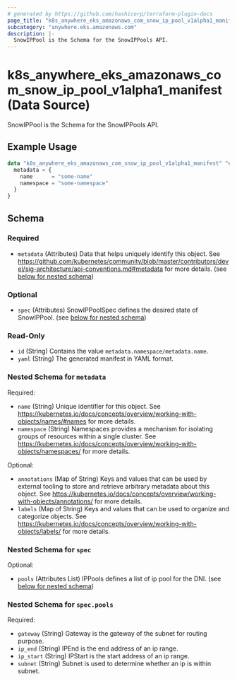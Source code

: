 ```yaml
---
# generated by https://github.com/hashicorp/terraform-plugin-docs
page_title: "k8s_anywhere_eks_amazonaws_com_snow_ip_pool_v1alpha1_manifest Data Source - terraform-provider-k8s"
subcategory: "anywhere.eks.amazonaws.com"
description: |-
  SnowIPPool is the Schema for the SnowIPPools API.
---
```


# k8s_anywhere_eks_amazonaws_com_snow_ip_pool_v1alpha1_manifest (Data Source)

SnowIPPool is the Schema for the SnowIPPools API.

## Example Usage

```terraform
data "k8s_anywhere_eks_amazonaws_com_snow_ip_pool_v1alpha1_manifest" "example" {
  metadata = {
    name      = "some-name"
    namespace = "some-namespace"
  }
}
```

<!-- schema generated by tfplugindocs -->
## Schema

### Required

- `metadata` (Attributes) Data that helps uniquely identify this object. See https://github.com/kubernetes/community/blob/master/contributors/devel/sig-architecture/api-conventions.md#metadata for more details. (see [below for nested schema](#nestedatt--metadata))

### Optional

- `spec` (Attributes) SnowIPPoolSpec defines the desired state of SnowIPPool. (see [below for nested schema](#nestedatt--spec))

### Read-Only

- `id` (String) Contains the value `metadata.namespace/metadata.name`.
- `yaml` (String) The generated manifest in YAML format.

<a id="nestedatt--metadata"></a>
### Nested Schema for `metadata`

Required:

- `name` (String) Unique identifier for this object. See https://kubernetes.io/docs/concepts/overview/working-with-objects/names/#names for more details.
- `namespace` (String) Namespaces provides a mechanism for isolating groups of resources within a single cluster. See https://kubernetes.io/docs/concepts/overview/working-with-objects/namespaces/ for more details.

Optional:

- `annotations` (Map of String) Keys and values that can be used by external tooling to store and retrieve arbitrary metadata about this object. See https://kubernetes.io/docs/concepts/overview/working-with-objects/annotations/ for more details.
- `labels` (Map of String) Keys and values that can be used to organize and categorize objects. See https://kubernetes.io/docs/concepts/overview/working-with-objects/labels/ for more details.


<a id="nestedatt--spec"></a>
### Nested Schema for `spec`

Optional:

- `pools` (Attributes List) IPPools defines a list of ip pool for the DNI. (see [below for nested schema](#nestedatt--spec--pools))

<a id="nestedatt--spec--pools"></a>
### Nested Schema for `spec.pools`

Required:

- `gateway` (String) Gateway is the gateway of the subnet for routing purpose.
- `ip_end` (String) IPEnd is the end address of an ip range.
- `ip_start` (String) IPStart is the start address of an ip range.
- `subnet` (String) Subnet is used to determine whether an ip is within subnet.
